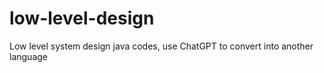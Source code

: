 # low-level-design
Low level system design java codes, use ChatGPT to convert into another language
